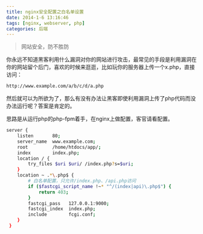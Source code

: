 ```yaml
---
title: nginx安全配置之白名单设置
date: 2014-1-6 13:16:46
tags: [nginx, webserver, php]
categories: 后端
---
```


> 网站安全，防不胜防

你永远不知道黑客利用什么漏洞对你的网站进行攻击，最常见的手段是利用漏洞在你的网站留个后门，喜欢的时候来逛逛，比如玩你的服务器上传一个x.php，直接访问：

~~~bash
http://www.example.com/a/b/c/d/a.php
~~~

然后就可以为所欲为了，那么有没有办法让黑客即使利用漏洞上传了php代码而没办法运行呢？答案是肯定的。

思路是从运行php的php-fpm着手，在nginx上做配置，客官请看配置。

<!--more-->

~~~bash
server {
    listen       80;
    server_name  www.example.com;
    root         /home/htdocs/app/;
    index        index.php;
    location / {
        try_files $uri $uri/ /index.php?s=$uri;
    }
    location ~ .*\.php$ {
        # 白名单配置，只允许/index.php、/api.php访问
        if ($fastcgi_script_name !~* "^/(index|api)\.php$") {
            return 403;
        }
        fastcgi_pass   127.0.0.1:9000;
        fastcgi_index  index.php;
        include        fcgi.conf;
    }
 }
~~~